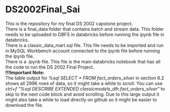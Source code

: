 # DS2002Final_Sai
This is the repository for my final DS 2002 capstone project.    
There is a final_data folder that contains batch and stream data. This folder needs to be uploaded to DBFS in databricks before running the ipynb file in databricks.   
There is a classic_data_mart.sql file. This file needs to be imported and run in MySQL Workbench account connected to the ipynb file before running the ipynb file.   
There is a .ipynb file. This file is the main databricks notebook that has all the code to run the DS 2002 Final Project.   
**!!!Important Note:**  
The table output for *%sql SELECT * FROM fact_orders_silver* in section 6.2 shows all 2996 rows of data, so it might take a while to scroll. You can use *ctrl+f "%sql
DESCRIBE EXTENDED classicmodels_dlh.fact_orders_silver"* to skip to the next code block and avoid scrolling. Due to this large output it might also take a while to load directly on github so it might be easier to download the file.
